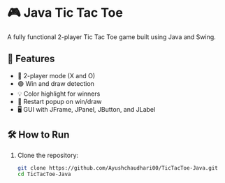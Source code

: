 # 🎮 Java Tic Tac Toe

A fully functional 2-player Tic Tac Toe game built using Java and Swing.

## 🧩 Features

- 🔁 2-player mode (X and O)
- 🟢 Win and draw detection
- 💡 Color highlight for winners
- 🔁 Restart popup on win/draw
- 🖥️ GUI with JFrame, JPanel, JButton, and JLabel



## 🛠️ How to Run

1. Clone the repository:
   ```bash
   git clone https://github.com/Ayushchaudhari00/TicTacToe-Java.git
   cd TicTacToe-Java





